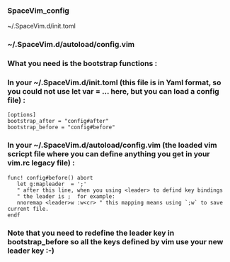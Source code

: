 ### SpaceVim_config
~/.SpaceVim.d/init.toml


### ~/.SpaceVim.d/autoload/config.vim


### What you need is the bootstrap functions :

### In your ~/.SpaceVim.d/init.toml (this file is in Yaml format, so you could not use let var = ... here, but you can load a config file) :

```
[options]
bootstrap_after = "config#after"                                                                                 
bootstrap_before = "config#before"
```

### In your ~/.SpaceVim.d/autoload/config.vim (the loaded vim scricpt file where you can define anything you get in your vim.rc legacy file) :

```
func! config#before() abort
   let g:mapleader  = ';'
   " after this line, when you using <leader> to defind key bindings
   " the leader is ;  for example:
   nnoremap <leader>w :w<cr> " this mapping means using `;w` to save current file.
endf
```
### Note that you need to redefine the leader key in bootstrap_before so all the keys defined by vim use your new leader key :-)
